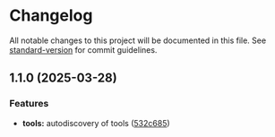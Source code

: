 # Changelog

All notable changes to this project will be documented in this file. See [standard-version](https://github.com/conventional-changelog/standard-version) for commit guidelines.

## 1.1.0 (2025-03-28)


### Features

* **tools:** autodiscovery of tools ([532c685](https://github.com/codefriar/sf-mcp/commit/532c685aa8b22f01e81b4bfa69024c14a05d932d))
